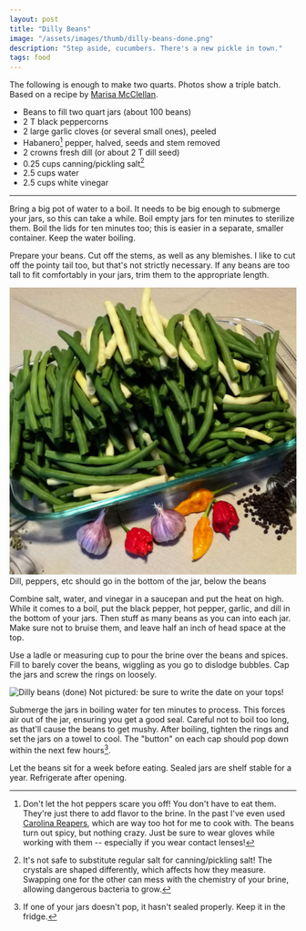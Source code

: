 ```yaml
---
layout: post
title: "Dilly Beans"
image: "/assets/images/thumb/dilly-beans-done.png"
description: "Step aside, cucumbers. There's a new pickle in town."
tags: food
---
```


The following is enough to make two quarts. Photos show a triple batch. Based on a recipe by [Marisa McClellan](https://www.seriouseats.com/recipes/2012/06/spicy-dilly-beans-recipe.html).

- Beans to fill two quart jars (about 100 beans)
- 2 T black peppercorns
- 2 large garlic cloves (or several small ones), peeled
- Habanero[^2] pepper, halved, seeds and stem removed
- 2 crowns fresh dill (or about 2 T dill seed)
- 0.25 cups canning/pickling salt[^1]
- 2.5 cups water
- 2.5 cups white vinegar

[^1]: It's not safe to substitute regular salt for canning/pickling salt! The crystals are shaped differently, which affects how they measure. Swapping one for the other can mess with the chemistry of your brine, allowing dangerous bacteria to grow.

[^2]: Don't let the hot peppers scare you off! You don't have to eat them. They're just there to add flavor to the brine. In the past I've even used [Carolina Reapers](https://en.wikipedia.org/wiki/Carolina_Reaper), which are way too hot for me to cook with. The beans turn out spicy, but nothing crazy. Just be sure to wear gloves while working with them -- especially if you wear contact lenses!

---

Bring a big pot of water to a boil. It needs to be big enough to submerge your jars, so this can take a while. Boil empty jars for ten minutes to sterilize them. Boil the lids for ten minutes too; this is easier in a separate, smaller container. Keep the water boiling.

Prepare your beans. Cut off the stems, as well as any blemishes. I like to cut off the pointy tail too, but that's not strictly necessary. If any beans are too tall to fit comfortably in your jars, trim them to the appropriate length.

![Dilly beans (minus the beans)](/assets/images/dilly-beans-prep.png)
<span class="figure-caption">Dill, peppers, etc should go in the bottom of the jar, below the beans</span>

Combine salt, water, and vinegar in a saucepan and put the heat on high. While it comes to a boil, put the black pepper, hot pepper, garlic, and dill in the bottom of your jars. Then stuff as many beans as you can into each jar. Make sure not to bruise them, and leave half an inch of head space at the top.

Use a ladle or measuring cup to pour the brine over the beans and spices. Fill to barely cover the beans, wiggling as you go to dislodge bubbles. Cap the jars and screw the rings on loosely.

![Dilly beans (done)](/assets/images/dilly-beans-done.png)
<span class="figure-caption">Not pictured: be sure to write the date on your tops!</span>

Submerge the jars in boiling water for ten minutes to process. This forces air out of the jar, ensuring you get a good seal. Careful not to boil too long, as that'll cause the beans to get mushy. After boiling, tighten the rings and set the jars on a towel to cool. The "button" on each cap should pop down within the next few hours[^3].

[^3]: If one of your jars doesn't pop, it hasn't sealed properly. Keep it in the fridge.

Let the beans sit for a week before eating. Sealed jars are shelf stable for a year. Refrigerate after opening.
